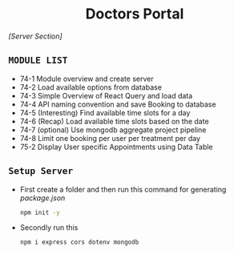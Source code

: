 <div align='center'>

# Doctors Portal
</div>

<p align='left'><i>[Server Section]</i></p>

## `MODULE LIST`
- 74-1 Module overview and create server
- 74-2 Load available options from database
- 74-3 Simple Overview of React Query and load data
- 74-4 API naming convention and save Booking to database
- 74-5 (Interesting) Find available time slots for a day
- 74-6 (Recap) Load available time slots based on the date
- 74-7 (optional) Use mongodb aggregate project pipeline
- 74-8 Limit one booking per user per treatment per day
- 75-2 Display User specific Appointments using Data Table
## `Setup Server`
- First create a folder and then run this command for generating <i>package.json</i>
    ```bash
    npm init -y
    ```
- Secondly run this
    ```bash
    npm i express cors dotenv mongodb
    ```